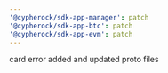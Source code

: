 ```yaml
---
'@cypherock/sdk-app-manager': patch
'@cypherock/sdk-app-btc': patch
'@cypherock/sdk-app-evm': patch
---
```


card error added and updated proto files
